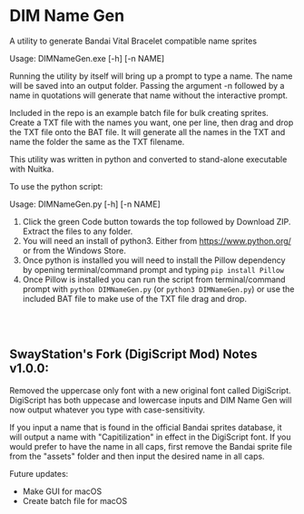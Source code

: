 # DIM Name Gen
A utility to generate Bandai Vital Bracelet compatible name sprites

Usage: DIMNameGen.exe [-h] [-n NAME]

Running the utility by itself will bring up a prompt to type a name. The name will be saved into an output folder.
Passing the argument -n followed by a name in quotations will generate that name without the interactive prompt.

Included in the repo is an example batch file for bulk creating sprites. Create a TXT file with the names you want, one per line, then drag and drop the TXT file onto the BAT file. It will generate all the names in the TXT and name the folder the same as the TXT filename. 

This utility was written in python and converted to stand-alone executable with Nuitka.

To use the python script:

Usage: DIMNameGen.py [-h] [-n NAME]

1. Click the green Code button  towards the top followed by Download ZIP. Extract the files to any folder.
2. You will need an install of python3. Either from https://www.python.org/ or from the Windows Store.
3. Once python is installed you will need to install the Pillow dependency by opening terminal/command prompt and typing `pip install Pillow`
4. Once Pillow is installed you can run the script from terminal/command prompt with `python DIMNameGen.py` (or `python3 DIMNameGen.py`) or use the included BAT file to make use of the TXT file drag and drop.

<br />
<br />

## **SwayStation's Fork (DigiScript Mod) Notes v1.0.0:**

Removed the uppercase only font with a new original font called DigiScript.
DigiScript has both uppecase and lowercase inputs and DIM Name Gen will now output whatever you type with case-sensitivity.

If you input a name that is found in the official Bandai sprites database, it will output a name with "Capitilization" in effect in the DigiScript font.
If you would prefer to have the name in all caps, first remove the Bandai sprite file from the "assets" folder and then input the desired name in all caps.


Future updates:
- Make GUI for macOS
- Create batch file for macOS

